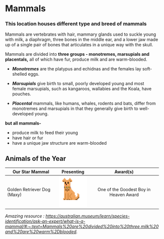 #  Mammals

### This location houses different type and breed of mammals 

Mammals are vertebrates with hair, mammary glands used to suckle young with milk, a diaphragm, three bones in the middle ear, and a lower jaw made up of a single pair of bones that articulates in a unique way with the skull.

Mammals are divided into **three groups - monotremes, marsupials and placentals,** all of which have fur, produce milk and are warm-blooded.

- **_Monotremes_** are the platypus and echidnas and the females lay soft-shelled eggs.

- **_Marsupials_** give birth to small, poorly developed young and most female marsupials, such as kangaroos, wallabies and the Koala, have pouches.

- **_Placental_** mammals, like humans, whales, rodents and bats, differ from monotremes and marsupials in that they generally give birth to well-developed young.

**but all mammals-**
- produce milk to feed their young
- have hair or fur
- have a unique jaw structure are warm-blooded

## Animals of the Year

| Our Star Mammal  | Presenting | Award(s) |
| ------------- | :---: | :---: |
| Golden Retriever Dog (Maxy)  | <img src="https://github.com/Bormey-Sky/Pixel-Zoo/blob/03341af4631a0b18660c65a5269a4f98cd783e62/mammals/dogs/Maxy_gif.gif" width="100" height="100" /> | One of the Goodest Boy in Heaven Award
  

_Amazing resource : https://australian.museum/learn/species-identification/ask-an-expert/what-is-a-mammal/#:~:text=Mammals%20are%20divided%20into%20three,milk%20and%20are%20warm%2Dblooded._
